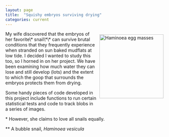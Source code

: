 ```yaml
---
layout: page
title:  "Squishy embryos surviving drying"
categories: current
---
```


<img src="#" alt="Haminoea egg masses" style="float:right;width:200px;padding:10px">
My wife discovered that the embryos of her favorite\* snail\*\* can survive brutal conditions that they frequently experience when stranded on sun baked mudflats at low tide. I decided I wanted to study this too, so I horned in on her project. We have been examining how much water they can lose and still develop (lots) and the extent to which the goop that surrounds the embryos protects them from drying.

Some handy pieces of code developed in this project include functions to run certain statistical tests and code to track blobs in a series of images.

\* However, she claims to love all snails equally.

\*\* A bubble snail, *Haminoea vesicula*
